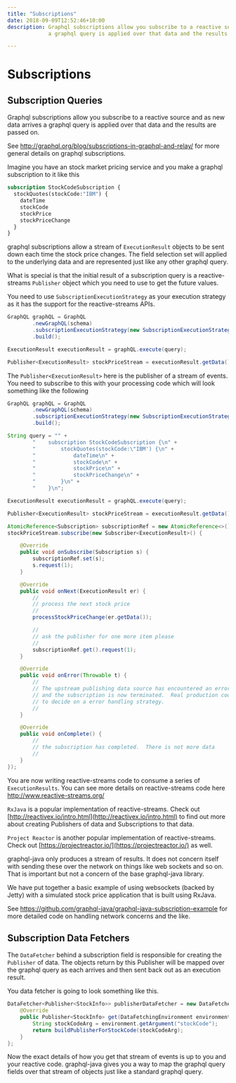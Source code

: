```yaml
---
title: "Subscriptions"
date: 2018-09-09T12:52:46+10:00
description: Graphql subscriptions allow you subscribe to a reactive source and as new data arrives
             a graphql query is applied over that data and the results are passed on.

---
```

# Subscriptions

## Subscription Queries

Graphql subscriptions allow you subscribe to a reactive source and as new data arrives
a graphql query is applied over that data and the results are passed on.

See http://graphql.org/blog/subscriptions-in-graphql-and-relay/ for more general details on
graphql subscriptions.

Imagine you have an stock market pricing service and you make a graphql subscription to it like this

```graphql
subscription StockCodeSubscription {
  stockQuotes(stockCode:"IBM") {
    dateTime
    stockCode
    stockPrice
    stockPriceChange
  }
}
```

graphql subscriptions allow a stream of ``ExecutionResult`` objects to be sent down each time the stock price
changes.  The field selection set will applied to the underlying data and are represented just like any other
graphql query.

What is special is that the initial result of a subscription query is a reactive-streams ``Publisher`` object which you
need to use to get the future values.

You need to use ``SubscriptionExecutionStrategy`` as your execution strategy as it has the support for the reactive-streams APIs.

```java
GraphQL graphQL = GraphQL
        .newGraphQL(schema)
        .subscriptionExecutionStrategy(new SubscriptionExecutionStrategy())
        .build();

ExecutionResult executionResult = graphQL.execute(query);

Publisher<ExecutionResult> stockPriceStream = executionResult.getData();
```

The ``Publisher<ExecutionResult>`` here is the publisher of a stream of events.  You need to subscribe to this with your processing
code which will look something like the following

```java
GraphQL graphQL = GraphQL
        .newGraphQL(schema)
        .subscriptionExecutionStrategy(new SubscriptionExecutionStrategy())
        .build();

String query = "" +
        "    subscription StockCodeSubscription {\n" +
        "        stockQuotes(stockCode:\"IBM') {\n" +
        "            dateTime\n" +
        "            stockCode\n" +
        "            stockPrice\n" +
        "            stockPriceChange\n" +
        "        }\n" +
        "    }\n";

ExecutionResult executionResult = graphQL.execute(query);

Publisher<ExecutionResult> stockPriceStream = executionResult.getData();

AtomicReference<Subscription> subscriptionRef = new AtomicReference<>();
stockPriceStream.subscribe(new Subscriber<ExecutionResult>() {

    @Override
    public void onSubscribe(Subscription s) {
        subscriptionRef.set(s);
        s.request(1);
    }

    @Override
    public void onNext(ExecutionResult er) {
        //
        // process the next stock price
        //
        processStockPriceChange(er.getData());

        //
        // ask the publisher for one more item please
        //
        subscriptionRef.get().request(1);
    }

    @Override
    public void onError(Throwable t) {
        //
        // The upstream publishing data source has encountered an error
        // and the subscription is now terminated.  Real production code needs
        // to decide on a error handling strategy.
        //
    }

    @Override
    public void onComplete() {
        //
        // the subscription has completed.  There is not more data
        //
    }
});
```

You are now writing reactive-streams code to consume a series of ``ExecutionResults``.  You can see
more details on reactive-streams code here http://www.reactive-streams.org/

``RxJava`` is a popular implementation of reactive-streams.  Check out [http://reactivex.io/intro.html](http://reactivex.io/intro.html) to find out more
about creating Publishers of data and Subscriptions to that data.

``Project Reactor`` is another popular implementation of reactive-streams.  Check out [https://projectreactor.io/](https://projectreactor.io/) as well.

graphql-java only produces a stream of results.  It does not concern itself with sending these over the network on things
like web sockets and so on.  That is important but not a concern of the base graphql-java library.

We have put together a basic example of using websockets (backed by Jetty) with a simulated stock price application that
is built using RxJava.

See https://github.com/graphql-java/graphql-java-subscription-example for more detailed code on handling network concerns and
the like.

## Subscription Data Fetchers

The ``DataFetcher`` behind a subscription field is responsible for creating the ``Publisher`` of data.  The objects
return by this Publisher will be mapped over the graphql query as each arrives and then sent back out as an execution result.

You data fetcher is going to look something like this.

```java
DataFetcher<Publisher<StockInfo>> publisherDataFetcher = new DataFetcher<Publisher<StockInfo>>() {
    @Override
    public Publisher<StockInfo> get(DataFetchingEnvironment environment) {
        String stockCodeArg = environment.getArgument("stockCode");
        return buildPublisherForStockCode(stockCodeArg);
    }
};
```

Now the exact details of how you get that stream of events is up to you and your reactive code.  graphql-java
gives you a way to map the graphql query fields over that stream of objects just like a standard graphql query.
